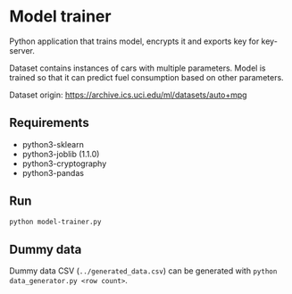 # Model trainer

Python application that trains model, encrypts it and exports key for key-server.

Dataset contains instances of cars with multiple parameters. Model is trained so that
it can predict fuel consumption based on other parameters.

Dataset origin: <https://archive.ics.uci.edu/ml/datasets/auto+mpg>

## Requirements

- python3-sklearn
- python3-joblib (1.1.0)
- python3-cryptography
- python3-pandas

## Run

```sh
python model-trainer.py
```

## Dummy data

Dummy data CSV (`../generated_data.csv`) can be generated with `python data_generator.py <row count>`.
